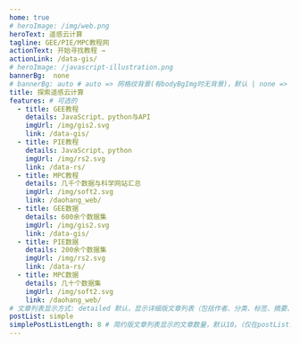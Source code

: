 ```yaml
---
home: true
# heroImage: /img/web.png
heroText: 遥感云计算
tagline: GEE/PIE/MPC教程网
actionText: 开始寻找教程 →
actionLink: /data-gis/
# heroImage: /javascript-illustration.png
bannerBg:  none
# bannerBg: auto # auto => 网格纹背景(有bodyBgImg时无背景)，默认 | none => 无 | '大图地址' | background: 自定义背景样式       提示：如发现文本颜色不适应你的背景时可以到palette.styl修改$bannerTextColor变量
title: 探索遥感云计算
features: # 可选的
  - title: GEE教程
    details: JavaScript、python与API
    imgUrl: /img/gis2.svg
    link: /data-gis/
  - title: PIE教程
    details: JavaScript、python
    imgUrl: /img/rs2.svg
    link: /data-rs/
  - title: MPC教程
    details: 几千个数据与科学网站汇总
    imgUrl: /img/soft2.svg
    link: /daohang_web/
  - title: GEE数据
    details: 600余个数据集
    imgUrl: /img/gis2.svg
    link: /data-gis/
  - title: PIE数据
    details: 200余个数据集
    imgUrl: /img/rs2.svg
    link: /data-rs/
  - title: MPC数据
    details: 几十个数据集
    imgUrl: /img/soft2.svg
    link: /daohang_web/
# 文章列表显示方式: detailed 默认，显示详细版文章列表（包括作者、分类、标签、摘要、分页等）| simple => 显示简约版文章列表（仅标题和日期）| none 不显示文章列表
postList: simple
simplePostListLength: 8 # 简约版文章列表显示的文章数量，默认10。（仅在postList设置为simple时生效）
---
```




<!--

// 可以在这里放一些md信息，在转换时自动注释掉

 -->
